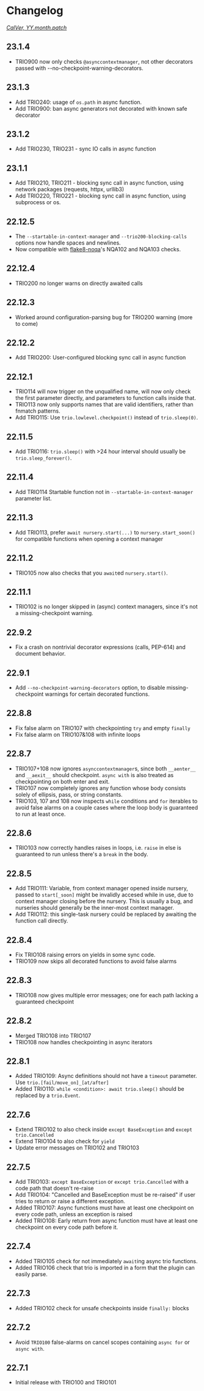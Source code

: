 # Changelog
*[CalVer, YY.month.patch](https://calver.org/)*

## 23.1.4
- TRIO900 now only checks `@asynccontextmanager`, not other decorators passed with --no-checkpoint-warning-decorators.

## 23.1.3
- Add TRIO240: usage of `os.path` in async function.
- Add TRIO900: ban async generators not decorated with known safe decorator

## 23.1.2
- Add TRIO230, TRIO231 - sync IO calls in async function

## 23.1.1
- Add TRIO210, TRIO211 - blocking sync call in async function, using network packages (requests, httpx, urllib3)
- Add TRIO220, TRIO221 - blocking sync call in async function, using subprocess or os.

## 22.12.5
- The `--startable-in-context-manager` and `--trio200-blocking-calls` options now handle spaces and newlines.
- Now compatible with  [flake8-noqa](https://pypi.org/project/flake8-noqa/)'s NQA102 and NQA103 checks.

## 22.12.4
- TRIO200 no longer warns on directly awaited calls

## 22.12.3
- Worked around configuration-parsing bug for TRIO200 warning (more to come)

## 22.12.2
- Add TRIO200: User-configured blocking sync call  in async function

## 22.12.1
- TRIO114 will now trigger on the unqualified name, will now only check the first parameter
  directly, and parameters to function calls inside that.
- TRIO113 now only supports names that are valid identifiers, rather than fnmatch patterns.
- Add TRIO115: Use `trio.lowlevel.checkpoint()` instead of `trio.sleep(0)`.

## 22.11.5
- Add TRIO116: `trio.sleep()` with >24 hour interval should usually be `trio.sleep_forever()`.

## 22.11.4
- Add TRIO114 Startable function not in `--startable-in-context-manager` parameter list.

## 22.11.3
- Add TRIO113, prefer `await nursery.start(...)` to `nursery.start_soon()` for compatible functions when opening a context manager

## 22.11.2
- TRIO105 now also checks that you `await`ed `nursery.start()`.

## 22.11.1
- TRIO102 is no longer skipped in (async) context managers, since it's not a missing-checkpoint warning.

## 22.9.2
- Fix a crash on nontrivial decorator expressions (calls, PEP-614) and document behavior.

## 22.9.1
- Add `--no-checkpoint-warning-decorators` option, to disable missing-checkpoint warnings for certain decorated functions.

## 22.8.8
- Fix false alarm on TRIO107 with checkpointing `try` and empty `finally`
- Fix false alarm on TRIO107&108 with infinite loops

## 22.8.7
- TRIO107+108 now ignores `asynccontextmanager`s, since both `__aenter__` and `__aexit__` should checkpoint. `async with` is also treated as checkpointing on both enter and exit.
- TRIO107 now completely ignores any function whose body consists solely of ellipsis, pass, or string constants.
- TRIO103, 107 and 108 now inspects `while` conditions and `for` iterables to avoid false alarms on a couple cases where the loop body is guaranteed to run at least once.

## 22.8.6
- TRIO103 now correctly handles raises in loops, i.e. `raise` in else is guaranteed to run unless there's a `break` in the body.

## 22.8.5
- Add TRIO111: Variable, from context manager opened inside nursery, passed to `start[_soon]` might be invalidly accesed while in use, due to context manager closing before the nursery. This is usually a bug, and nurseries should generally be the inner-most context manager.
- Add TRIO112: this single-task nursery could be replaced by awaiting the function call directly.

## 22.8.4
- Fix TRIO108 raising errors on yields in some sync code.
- TRIO109 now skips all decorated functions to avoid false alarms

## 22.8.3
- TRIO108 now gives multiple error messages; one for each path lacking a guaranteed checkpoint

## 22.8.2
- Merged TRIO108 into TRIO107
- TRIO108 now handles checkpointing in async iterators

## 22.8.1
- Added TRIO109: Async definitions should not have a `timeout` parameter. Use `trio.[fail/move_on]_[at/after]`
- Added TRIO110: `while <condition>: await trio.sleep()` should be replaced by a `trio.Event`.

## 22.7.6
- Extend TRIO102 to also check inside `except BaseException` and `except trio.Cancelled`
- Extend TRIO104 to also check for `yield`
- Update error messages on TRIO102 and TRIO103

## 22.7.5
- Add TRIO103: `except BaseException` or `except trio.Cancelled` with a code path that doesn't re-raise
- Add TRIO104: "Cancelled and BaseException must be re-raised" if user tries to return or raise a different exception.
- Added TRIO107: Async functions must have at least one checkpoint on every code path, unless an exception is raised
- Added TRIO108: Early return from async function must have at least one checkpoint on every code path before it.

## 22.7.4
- Added TRIO105 check for not immediately `await`ing async trio functions.
- Added TRIO106 check that trio is imported in a form that the plugin can easily parse.

## 22.7.3
- Added TRIO102 check for unsafe checkpoints inside `finally:` blocks

## 22.7.2
- Avoid `TRIO100` false-alarms on cancel scopes containing `async for` or `async with`.

## 22.7.1
- Initial release with TRIO100 and TRIO101
